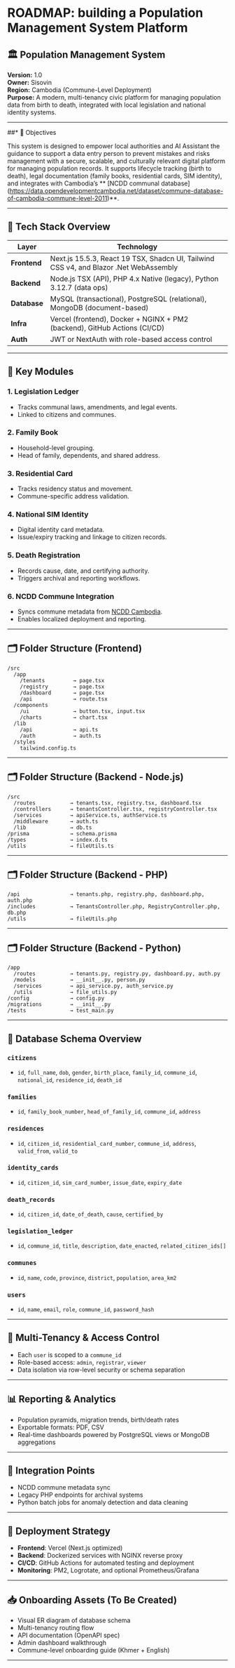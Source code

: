 # **ROADMAP**: building a **Population Management System Platform**

## 🏛️ Population Management System  
**Version:** 1.0  
**Owner:** Sisovin  
**Region:** Cambodia (Commune-Level Deployment)  
**Purpose:** A modern, multi-tenancy civic platform for managing population data from birth to death, integrated with local legislation and national identity systems.

---

##* 📌 Objectives

This system is designed to empower local authorities and AI Assistant the guidance to support a data entry person to prevent mistakes and risks management  with a secure, scalable, and culturally relevant digital platform for managing population records. It supports lifecycle tracking (birth to death), legal documentation (family books, residential cards, SIM identity), and integrates with Cambodia’s ** [NCDD communal database] (https://data.opendevelopmentcambodia.net/dataset/commune-database-of-cambodia-commune-level-2011)**.

---

## 🧰 Tech Stack Overview

| Layer        | Technology                                                                 |
|--------------|----------------------------------------------------------------------------|
| **Frontend** | Next.js 15.5.3, React 19 TSX, Shadcn UI, Tailwind CSS v4, and Blazor .Net WebAssembly   |
| **Backend**  | Node.js TSX (API), PHP 4.x Native (legacy), Python 3.12.7 (data ops)       |
| **Database** | MySQL (transactional), PostgreSQL (relational), MongoDB (document-based)   |
| **Infra**    | Vercel (frontend), Docker + NGINX + PM2 (backend), GitHub Actions (CI/CD)  |
| **Auth**     | JWT or NextAuth with role-based access control                             |

---

## 🧩 Key Modules

### 1. **Legislation Ledger**
- Tracks communal laws, amendments, and legal events.
- Linked to citizens and communes.

### 2. **Family Book**
- Household-level grouping.
- Head of family, dependents, and shared address.

### 3. **Residential Card**
- Tracks residency status and movement.
- Commune-specific address validation.

### 4. **National SIM Identity**
- Digital identity card metadata.
- Issue/expiry tracking and linkage to citizen records.

### 5. **Death Registration**
- Records cause, date, and certifying authority.
- Triggers archival and reporting workflows.

### 6. **NCDD Commune Integration**
- Syncs commune metadata from [NCDD Cambodia](http://ncdd.gov.kh).
- Enables localized deployment and reporting.

---

## 🗂️ Folder Structure (Frontend)

```plaintext
/src
  /app
    /tenants         → page.tsx
    /registry        → page.tsx
    /dashboard       → page.tsx
    /api             → route.tsx
  /components
    /ui              → button.tsx, input.tsx
    /charts          → chart.tsx
  /lib
    /api             → api.ts
    /auth            → auth.ts
  /styles
    tailwind.config.ts
```

---

## 🗂️ Folder Structure (Backend - Node.js)

```plaintext
/src
  /routes           → tenants.tsx, registry.tsx, dashboard.tsx
  /controllers      → tenantsController.tsx, registryController.tsx
  /services         → apiService.ts, authService.ts
  /middleware       → auth.ts
  /lib              → db.ts
/prisma             → schema.prisma
/types              → index.d.ts
/utils              → fileUtils.ts
```

---

## 🗂️ Folder Structure (Backend - PHP)

```plaintext
/api                → tenants.php, registry.php, dashboard.php, auth.php
/includes           → TenantsController.php, RegistryController.php, db.php
/utils              → fileUtils.php
```

---

## 🗂️ Folder Structure (Backend - Python)

```plaintext
/app
  /routes           → tenants.py, registry.py, dashboard.py, auth.py
  /models           → __init__.py, person.py
  /services         → api_service.py, auth_service.py
  /utils            → file_utils.py
/config             → config.py
/migrations         → __init__.py
/tests              → test_main.py
```

---

## 🧬 Database Schema Overview

### `citizens`
- `id`, `full_name`, `dob`, `gender`, `birth_place`, `family_id`, `commune_id`, `national_id`, `residence_id`, `death_id`

### `families`
- `id`, `family_book_number`, `head_of_family_id`, `commune_id`, `address`

### `residences`
- `id`, `citizen_id`, `residential_card_number`, `commune_id`, `address`, `valid_from`, `valid_to`

### `identity_cards`
- `id`, `citizen_id`, `sim_card_number`, `issue_date`, `expiry_date`

### `death_records`
- `id`, `citizen_id`, `date_of_death`, `cause`, `certified_by`

### `legislation_ledger`
- `id`, `commune_id`, `title`, `description`, `date_enacted`, `related_citizen_ids[]`

### `communes`
- `id`, `name`, `code`, `province`, `district`, `population`, `area_km2`

### `users`
- `id`, `name`, `email`, `role`, `commune_id`, `password_hash`

---

## 🔐 Multi-Tenancy & Access Control

- Each `user` is scoped to a `commune_id`
- Role-based access: `admin`, `registrar`, `viewer`
- Data isolation via row-level security or schema separation

---

## 📊 Reporting & Analytics

- Population pyramids, migration trends, birth/death rates
- Exportable formats: PDF, CSV
- Real-time dashboards powered by PostgreSQL views or MongoDB aggregations

---

## 🔄 Integration Points

- NCDD commune metadata sync
- Legacy PHP endpoints for archival systems
- Python batch jobs for anomaly detection and data cleaning

---

## 🧭 Deployment Strategy

- **Frontend**: Vercel (Next.js optimized)
- **Backend**: Dockerized services with NGINX reverse proxy
- **CI/CD**: GitHub Actions for automated testing and deployment
- **Monitoring**: PM2, Logrotate, and optional Prometheus/Grafana

---

## 📥 Onboarding Assets (To Be Created)

- Visual ER diagram of database schema  
- Multi-tenancy routing flow  
- API documentation (OpenAPI spec)  
- Admin dashboard walkthrough  
- Commune-level onboarding guide (Khmer + English)

---
